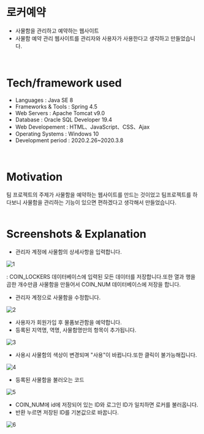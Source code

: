 # 로커예약
- 사물함을 관리하고 예약하는 웹사이트
- 사물함 예약 관리 웹사이트를 관리자와 사용자가 사용한다고 생각하고 만들었습니다.
<br>

# Tech/framework used

- Languages          : Java SE 8
- Frameworks & Tools : Spring 4.5
- Web Servers        : Apache Tomcat v9.0
- Database           : Oracle SQL Developer 19.4
- Web Developement   : HTML、JavaScript、CSS、Ajax
- Operating Systems  : Windows 10
- Development period : 2020.2.26~2020.3.8
<br>

# Motivation
팀 프로젝트의 주제가 사물함을 예약하는 웹사이트를 만드는 것이었고 팀프로젝트를 하다보니 사물함을 관리하는 기능이 있으면 편하겠다고 생각해서 만들었습니다.
<br>
<br>

# Screenshots & Explanation

- 관리자 계정에 사물함의 상세사항을 입력합니다.

![1](https://user-images.githubusercontent.com/54131117/95628511-23c0d680-0ab9-11eb-98af-109b93bb430c.png)

 : COIN_LOCKERS 데이터베이스에 입력된 모든 데이터를 저장합니다.또한 열과 행을 곱한 개수만큼 사물함을 만들어서 COIN_NUM 데이터베이스에 저장을 합니다.
 
- 관리자 계정으로 사물함을 수정합니다.

![2](https://user-images.githubusercontent.com/54131117/95628862-d5600780-0ab9-11eb-90f8-1d3eb0bed57d.png)

- 사용자가 회원가입 후 물품보관함을 예약합니다.
- 등록된 지역명, 역명, 사물함명만의 항목이 추가됩니다.

![3](https://user-images.githubusercontent.com/54131117/95628864-d6913480-0ab9-11eb-8af6-f6ec7bb77853.png)

- 사용시 사물함의 색상이 변경되며 "사용"이 바뀝니다.또한 클릭이 불가능해집니다.

![4](https://user-images.githubusercontent.com/54131117/95628866-d729cb00-0ab9-11eb-8cd7-0ee930c3b212.png)

- 등록된 사물함을 불러오는 코드

![5](https://user-images.githubusercontent.com/54131117/95628867-d729cb00-0ab9-11eb-9cc9-e71cc81932a7.png)

- COIN_NUM에 id에 저장되어 있는 ID와 로그인 ID가 일치하면 로커를 불러옵니다.
- 반환 누르면 저장된 ID를 기본값으로 바꿉니다.

![6](https://user-images.githubusercontent.com/54131117/95628868-d7c26180-0ab9-11eb-9bc2-427733fa8ccf.png)
